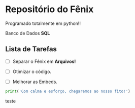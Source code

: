 # Repositório do Fênix

 Programado totalmente em python!! 
 
 Banco de Dados **SQL**


 
## Lista de Tarefas 

 - [ ] Separar o Fênix em __Arquivos!__

 - [ ] Otimizar o código.

 - [ ] Melhorar as Embeds.

```py
print('Com calma e esforço, chegaremos ao nosso fito!')
```
teste